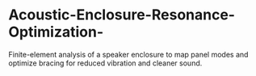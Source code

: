 # Acoustic-Enclosure-Resonance-Optimization-
Finite-element analysis of a speaker enclosure to map panel modes and optimize bracing for reduced vibration and cleaner sound.
